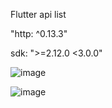 Flutter api list 

"http: ^0.13.3" 

sdk: ">=2.12.0 <3.0.0"


![image](https://user-images.githubusercontent.com/53713690/120005937-c5e0f080-bfae-11eb-9036-54233520f3a4.png)

![image](https://user-images.githubusercontent.com/53713690/120006158-fd4f9d00-bfae-11eb-95f4-15113a4c870f.png)




